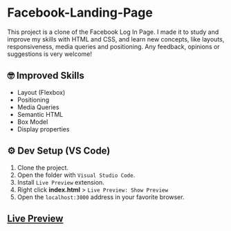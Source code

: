 # Facebook-Landing-Page

This project is a clone of the Facebook Log In Page. I made it to study and improve my skills with HTML and CSS, and learn new concepts, like layouts, responsiveness, media queries and positioning. Any feedback, opinions or suggestions is very welcome!

## 🤓 Improved Skills

- Layout (Flexbox)
- Positioning
- Media Queries
- Semantic HTML
- Box Model
- Display properties

## ⚙ Dev Setup (VS Code)

1. Clone the project.
2. Open the folder with ``Visual Studio Code``.
3. Install ``Live Preview`` extension.
4. Right click **index.html** > ``Live Preview: Show Preview``
5. Open the ``localhost:3000`` address in your favorite browser.

## **[Live Preview](https://faizannafees.github.io/Facebook-Landing-Page/)**
